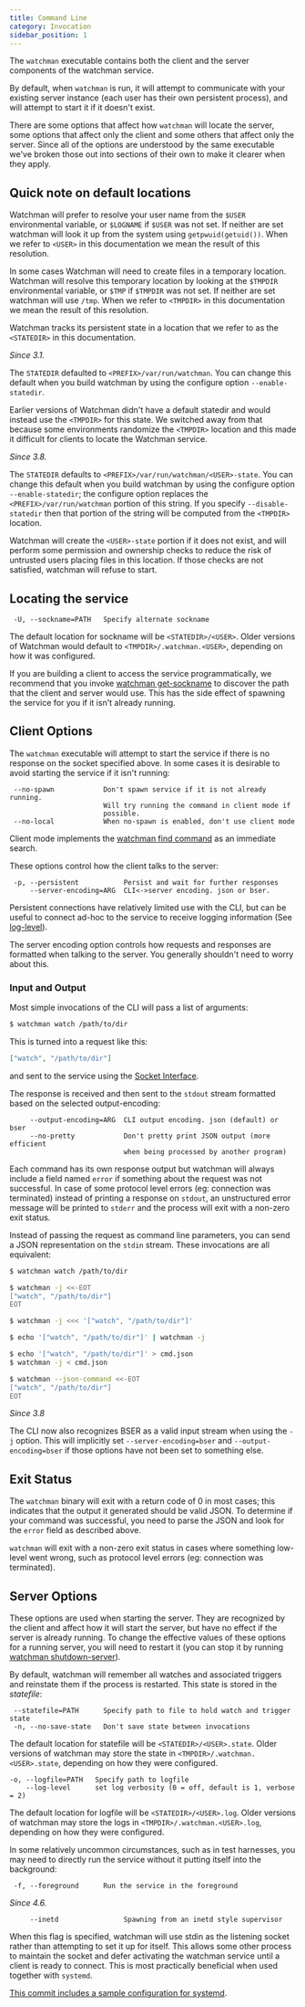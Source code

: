 ```yaml
---
title: Command Line
category: Invocation
sidebar_position: 1
---
```


The `watchman` executable contains both the client and the server components of
the watchman service.

By default, when `watchman` is run, it will attempt to communicate with your
existing server instance (each user has their own persistent process), and will
attempt to start it if it doesn't exist.

There are some options that affect how `watchman` will locate the server, some
options that affect only the client and some others that affect only the server.
Since all of the options are understood by the same executable we've broken
those out into sections of their own to make it clearer when they apply.

## Quick note on default locations

Watchman will prefer to resolve your user name from the `$USER` environmental
variable, or `$LOGNAME` if `$USER` was not set. If neither are set watchman will
look it up from the system using `getpwuid(getuid())`. When we refer to `<USER>`
in this documentation we mean the result of this resolution.

In some cases Watchman will need to create files in a temporary location.
Watchman will resolve this temporary location by looking at the `$TMPDIR`
environmental variable, or `$TMP` if `$TMPDIR` was not set. If neither are set
watchman will use `/tmp`. When we refer to `<TMPDIR>` in this documentation we
mean the result of this resolution.

Watchman tracks its persistent state in a location that we refer to as the
`<STATEDIR>` in this documentation.

_Since 3.1._

The `STATEDIR` defaulted to `<PREFIX>/var/run/watchman`. You can change this
default when you build watchman by using the configure option
`--enable-statedir`.

Earlier versions of Watchman didn't have a default statedir and would instead
use the `<TMPDIR>` for this state. We switched away from that because some
environments randomize the `<TMPDIR>` location and this made it difficult for
clients to locate the Watchman service.

_Since 3.8._

The `STATEDIR` defaults to `<PREFIX>/var/run/watchman/<USER>-state`. You can
change this default when you build watchman by using the configure option
`--enable-statedir`; the configure option replaces the
`<PREFIX>/var/run/watchman` portion of this string. If you specify
`--disable-statedir` then that portion of the string will be computed from the
`<TMPDIR>` location.

Watchman will create the `<USER>-state` portion if it does not exist, and will
perform some permission and ownership checks to reduce the risk of untrusted
users placing files in this location. If those checks are not satisfied,
watchman will refuse to start.

## Locating the service

```
 -U, --sockname=PATH   Specify alternate sockname
```

The default location for sockname will be `<STATEDIR>/<USER>`. Older versions of
Watchman would default to `<TMPDIR>/.watchman.<USER>`, depending on how it was
configured.

If you are building a client to access the service programmatically, we
recommend that you invoke
[watchman get-sockname](/watchman/docs/cmd/get-sockname.html) to discover the
path that the client and server would use. This has the side effect of spawning
the service for you if it isn't already running.

## Client Options

The `watchman` executable will attempt to start the service if there is no
response on the socket specified above. In some cases it is desirable to avoid
starting the service if it isn't running:

```
 --no-spawn            Don't spawn service if it is not already running.
                       Will try running the command in client mode if
                       possible.
 --no-local            When no-spawn is enabled, don't use client mode
```

Client mode implements the [watchman find command](/watchman/docs/cmd/find.html)
as an immediate search.

These options control how the client talks to the server:

```
 -p, --persistent           Persist and wait for further responses
     --server-encoding=ARG  CLI<->server encoding. json or bser.
```

Persistent connections have relatively limited use with the CLI, but can be
useful to connect ad-hoc to the service to receive logging information (See
[log-level](/watchman/docs/cmd/log-level.html)).

The server encoding option controls how requests and responses are formatted
when talking to the server. You generally shouldn't need to worry about this.

### Input and Output

Most simple invocations of the CLI will pass a list of arguments:

```bash
$ watchman watch /path/to/dir
```

This is turned into a request like this:

```json
["watch", "/path/to/dir"]
```

and sent to the service using the
[Socket Interface](/watchman/docs/socket-interface.html).

The response is received and then sent to the `stdout` stream formatted based on
the selected output-encoding:

```
     --output-encoding=ARG  CLI output encoding. json (default) or bser
     --no-pretty            Don't pretty print JSON output (more efficient
                            when being processed by another program)
```

Each command has its own response output but watchman will always include a
field named `error` if something about the request was not successful. In case
of some protocol level errors (eg: connection was terminated) instead of
printing a response on `stdout`, an unstructured error message will be printed
to `stderr` and the process will exit with a non-zero exit status.

Instead of passing the request as command line parameters, you can send a JSON
representation on the `stdin` stream. These invocations are all equivalent:

```bash
$ watchman watch /path/to/dir
```

```bash
$ watchman -j <<-EOT
["watch", "/path/to/dir"]
EOT
```

```bash
$ watchman -j <<< '["watch", "/path/to/dir"]'
```

```bash
$ echo '["watch", "/path/to/dir"]' | watchman -j
```

```bash
$ echo '["watch", "/path/to/dir"]' > cmd.json
$ watchman -j < cmd.json
```

```bash
$ watchman --json-command <<-EOT
["watch", "/path/to/dir"]
EOT
```

_Since 3.8_

The CLI now also recognizes BSER as a valid input stream when using the `-j`
option. This will implicitly set `--server-encoding=bser` and
`--output-encoding=bser` if those options have not been set to something else.

## Exit Status

The `watchman` binary will exit with a return code of 0 in most cases; this
indicates that the output it generated should be valid JSON. To determine if
your command was successful, you need to parse the JSON and look for the `error`
field as described above.

`watchman` will exit with a non-zero exit status in cases where something
low-level went wrong, such as protocol level errors (eg: connection was
terminated).

## Server Options

These options are used when starting the server. They are recognized by the
client and affect how it will start the server, but have no effect if the server
is already running. To change the effective values of these options for a
running server, you will need to restart it (you can stop it by running
[watchman shutdown-server](/watchman/docs/cmd/shutdown-server.html)).

By default, watchman will remember all watches and associated triggers and
reinstate them if the process is restarted. This state is stored in the
_statefile_:

```
 --statefile=PATH      Specify path to file to hold watch and trigger state
 -n, --no-save-state   Don't save state between invocations
```

The default location for statefile will be `<STATEDIR>/<USER>.state`. Older
versions of watchman may store the state in `<TMPDIR>/.watchman.<USER>.state`,
depending on how they were configured.

```
-o, --logfile=PATH   Specify path to logfile
    --log-level      set log verbosity (0 = off, default is 1, verbose = 2)
```

The default location for logfile will be `<STATEDIR>/<USER>.log`. Older versions
of watchman may store the logs in `<TMPDIR>/.watchman.<USER>.log`, depending on
how they were configured.

In some relatively uncommon circumstances, such as in test harnesses, you may
need to directly run the service without it putting itself into the background:

```
 -f, --foreground      Run the service in the foreground
```

_Since 4.6._

```
     --inetd                Spawning from an inetd style supervisor
```

When this flag is specified, watchman will use stdin as the listening socket
rather than attempting to set it up for itself. This allows some other process
to maintain the socket and defer activating the watchman service until a client
is ready to connect. This is most practically beneficial when used together with
`systemd`.

[This commit includes a sample configuration for systemd](https://github.com/facebook/watchman/commit/2985377eaf8c8538b28fae9add061b67991a87c2).
